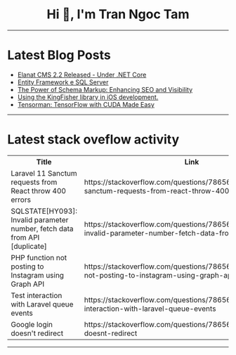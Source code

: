<h1 align="center">Hi 👋, I'm Tran Ngoc Tam</h1>

---

# Latest Blog Posts 
<!-- BLOG-POST-LIST:START -->
- [Elanat CMS 2.2 Released - Under .NET Core](https://dev.to/elanatframework/elanat-cms-22-released-under-net-core-5fmm)
- [Entity Framework e SQL Server](https://dev.to/ebagabe/entity-framework-e-sql-server-4eif)
- [The Power of Schema Markup: Enhancing SEO and Visibility](https://dev.to/gohil1401/the-power-of-schema-markup-enhancing-seo-and-visibility-2p9j)
- [Using the KingFisher library in iOS development.](https://dev.to/codebymattz/using-the-kingfisher-library-in-ios-development-11ph)
- [Tensorman: TensorFlow with CUDA Made Easy](https://dev.to/tallesl/tensorman-tensorflow-with-cuda-made-easy-48km)
<!-- BLOG-POST-LIST:END -->

---

# Latest stack oveflow activity
<table>
  <tr><th>Title</th><th>Link</th></tr>
  <!-- STACKOVERFLOW:START --><tr><td>Laravel 11 Sanctum requests from React throw 400 errors</td><td>https://stackoverflow.com/questions/78656633/laravel-11-sanctum-requests-from-react-throw-400-errors</td></tr><tr><td>SQLSTATE[HY093]: Invalid parameter number, fetch data from API [duplicate]</td><td>https://stackoverflow.com/questions/78656602/sqlstatehy093-invalid-parameter-number-fetch-data-from-api</td></tr><tr><td>PHP function not posting to Instagram using Graph API</td><td>https://stackoverflow.com/questions/78656588/php-function-not-posting-to-instagram-using-graph-api</td></tr><tr><td>Test interaction with Laravel queue events</td><td>https://stackoverflow.com/questions/78656533/test-interaction-with-laravel-queue-events</td></tr><tr><td>Google login doesn&#39;t redirect</td><td>https://stackoverflow.com/questions/78656356/google-login-doesnt-redirect</td></tr><!-- STACKOVERFLOW:END -->
</table>

---


